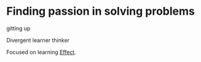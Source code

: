 # Finding passion in solving problems

gitting up

Divergent learner thinker

Focused on learning [Effect](https://effect.website/).
